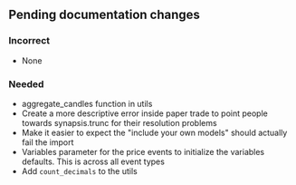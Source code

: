 ## Pending documentation changes
### Incorrect
- None
### Needed
- aggregate_candles function in utils
- Create a more descriptive error inside paper trade to point people towards synapsis.trunc for their resolution problems
- Make it easier to expect the "include your own models" should actually fail the import
- Variables parameter for the price events to initialize the variables defaults. This is across all event types
- Add `count_decimals` to the utils
